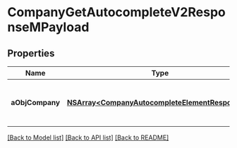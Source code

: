 # CompanyGetAutocompleteV2ResponseMPayload

## Properties
Name | Type | Description | Notes
------------ | ------------- | ------------- | -------------
**aObjCompany** | [**NSArray&lt;CompanyAutocompleteElementResponse&gt;***](CompanyAutocompleteElementResponse.md) | An array of Company autocomplete element response. | [optional] 

[[Back to Model list]](../README.md#documentation-for-models) [[Back to API list]](../README.md#documentation-for-api-endpoints) [[Back to README]](../README.md)



